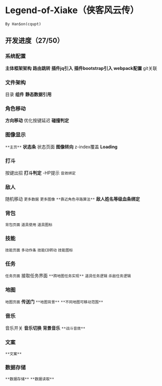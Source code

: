 # Legend-of-Xiake（侠客风云传）
```
By Han$on(cqupt)
```
## 开发进度（27/50）

### 系统配置
**主体框架架构**    **路由跳转**    **插件jq引入**   **插件bootstrap引入**   **webpack配置**    git关联

### 文件架构
目录    **组件**    **静态数据引用** 

### 角色移动
**方向移动**    优化按键延迟    **碰撞判定**

### 图像显示
`**主页**`    **状态条**    状态页面    **图像转向**    z-index覆盖   **Loading**

### 打斗
按键出招    **打斗判定**    -HP提示    `音效绑定`

### 敌人
随机移动    `更多数据`    `更多图像`  `**靠近角色寻路算法**`  **敌人姓名等级血条绑定**

### 背包
`背包页面`    `道具使用`    `道具图标`

### 技能
`技能页面`    `多动作条`    `技能CD转动`  `技能图标`

### 任务
`任务页面`    接取任务界面    `**跨地图任务实现**`  `道具任务逻辑`    `杀敌任务逻辑`

### 地图
`地图页面`    **传送门**  `**地图背景**`    `**不同地图可移动范围**`

### 音乐
音乐开关    **音乐切换**    **背景音乐**    `**战斗音效**`

### 文案
`**文案**`

### 数据存储
`**数据存储**`    `**数据读取**`
